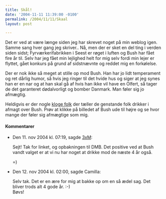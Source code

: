 ```yaml
---
title: Skål!
date: '2004-11-11 11:39:00 -0100'
permalink: /2004/11/11/Skaal
layout: post

---
```

Det er ved at være længe siden jeg har skrevet noget på min weblog igen. Samme sang hver gang jeg skriver.. Nå, men der er sket en del ting i verden siden sidst; Fyrværkerifabrikken i Seest er røget i luften og Bush har fået fire år til. Selv har jeg fået min lejlighed helt for mig selv fordi min lejer er flyttet, gået konkurs på grund af sidstnævnte og reddet mig en forkølelse.

Der er nok ikke så meget at stille op mod Bush. Han har jo lidt temperament og ret dårlig humor, så hvis jeg ringer til det hvide hus og siger at jeg synes han er en nar og at han skal gå af hvis han ikke vil have en Olfert, så tager de det garanteret dødalvorligt og bomber Danmark. Man føler sig jo afmægtig.

Heldigvis er der nogle [kloge folk](http://detfalskested.dk) der tæller de genstande folk drikker i afmagt over Bush. Prøv at klikke på billedet af Bush ude til højre og se hvor mange der føler sig afmægtige som mig.
<div class="vintage-comments">
<h4>Kommentarer </h4>
<ul class="vintage-comments-list"><li>
<p class="comment-meta">Den <time pubdate datetime="2004-11-11T19:19:18+01:00">11. nov 2004 kl.  07:19</time>, sagde <a href="http://detfalskested.dk">3xM</a>:</p>
<p>Sejt! Tak for linket, og opbakningen til DMB. Det positive ved at Bush vandt valget er at vi nu har noget at drikke mod de næste 4 år også.</p>
<p>=)</p>
</li>

<li>
<p class="comment-meta">Den <time pubdate datetime="2004-11-12T14:00:03+01:00">12. nov 2004 kl.  02:00</time>, sagde Camilla:</p>
<p>Selv tak. Det er en ære for mig at bakke op om en så ædel sag. Det bliver trods alt 4 gode år. :-)<br />
Bøvs!</p>
</li>
</ul>
</div>
